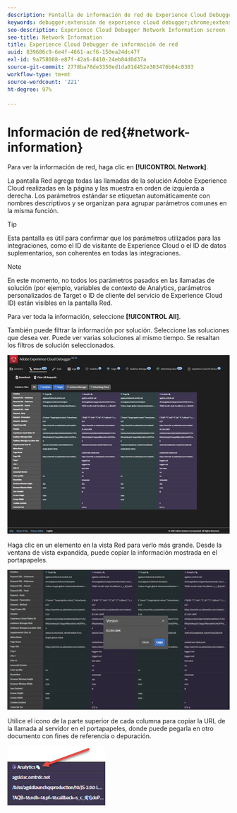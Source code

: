 ```yaml
---
description: Pantalla de información de red de Experience Cloud Debugger
keywords: debugger;extensión de experience cloud debugger;chrome;extensión;red;información
seo-description: Experience Cloud Debugger Network Information screen
seo-title: Network Information
title: Experience Cloud Debugger de información de red
uuid: 839686c9-6e4f-4661-acf6-150ea24dc47f
exl-id: 9a758088-e87f-42a6-8410-24eb84d0d37a
source-git-commit: 2778ba78de3350ed1da01d452e303476b04c0303
workflow-type: tm+mt
source-wordcount: '221'
ht-degree: 97%

---
```


# Información de red{#network-information}

Para ver la información de red, haga clic en **[!UICONTROL Network]**.

La pantalla Red agrega todas las llamadas de la solución Adobe Experience Cloud realizadas en la página y las muestra en orden de izquierda a derecha. Los parámetros estándar se etiquetan automáticamente con nombres descriptivos y se organizan para agrupar parámetros comunes en la misma función.

>[!TIP]
>
>Esta pantalla es útil para confirmar que los parámetros utilizados para las integraciones, como el ID de visitante de Experience Cloud o el ID de datos suplementarios, son coherentes en todas las integraciones.

>[!NOTE]
>
>En este momento, no todos los parámetros pasados en las llamadas de solución (por ejemplo, variables de contexto de Analytics, parámetros personalizados de Target o ID de cliente del servicio de Experience Cloud ID) están visibles en la pantalla Red.

Para ver toda la información, seleccione **[!UICONTROL All]**.

También puede filtrar la información por solución. Seleccione las soluciones que desea ver. Puede ver varias soluciones al mismo tiempo. Se resaltan los filtros de solución seleccionados.

![](assets/network.jpg)

Haga clic en un elemento en la vista Red para verlo más grande. Desde la ventana de vista expandida, puede copiar la información mostrada en el portapapeles.

![](assets/network-jsversion.jpg)

Utilice el icono de la parte superior de cada columna para copiar la URL de la llamada al servidor en el portapapeles, donde puede pegarla en otro documento con fines de referencia o depuración.

![](assets/copy.jpg)
